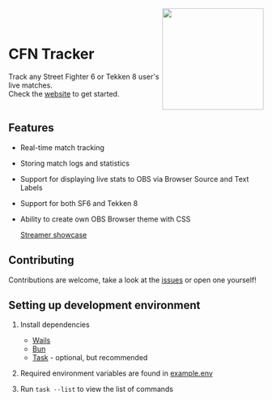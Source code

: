 <img src="build/appicon.png" height="200px" height="200px" align="right" />

<div align="left">
  </br>
  </br>
  <h1>CFN Tracker</h1>
  Track any Street Fighter 6 or Tekken 8 user's live matches.</br>
  Check the <a href="https://cfn.williamsjokvist.se/">website</a> to get started.
</div>

</br>

## Features
- Real-time match tracking
- Storing match logs and statistics
- Support for displaying live stats to OBS via Browser Source and Text Labels
- Support for both SF6 and Tekken 8
- Ability to create own OBS Browser theme with CSS

  [Streamer showcase](SHOWCASE.md)

## Contributing
Contributions are welcome, take a look at the [issues](https://github.com/williamsjokvist/cfn-tracker/issues) or open one yourself!

## Setting up development environment

1. Install dependencies
    - [Wails](https://wails.io/docs/gettingstarted/installation)
    - [Bun](https://bun.sh/)
    - [Task](https://taskfile.dev/) - optional, but recommended

2. Required environment variables are found in [example.env](https://github.com/williamsjokvist/cfn-tracker/blob/master/app/example.env)

3. Run `task --list` to view the list of commands
